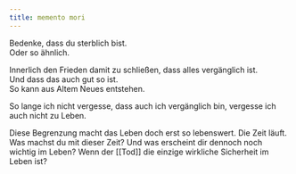 ```yaml
---
title: memento mori
---
```


Bedenke, dass du sterblich bist.  
Oder so ähnlich.  

Innerlich den Frieden damit zu schließen, dass alles vergänglich ist.  
Und dass das auch gut so ist.  
So kann aus Altem Neues entstehen.  

So lange ich nicht vergesse, dass auch ich vergänglich bin, vergesse ich auch nicht zu Leben.  

Diese Begrenzung macht das Leben doch erst so lebenswert.  Die Zeit läuft.  Was machst du mit dieser Zeit?  Und was erscheint dir dennoch noch wichtig im Leben?  Wenn der [[Tod]] die einzige wirkliche Sicherheit im Leben ist?


